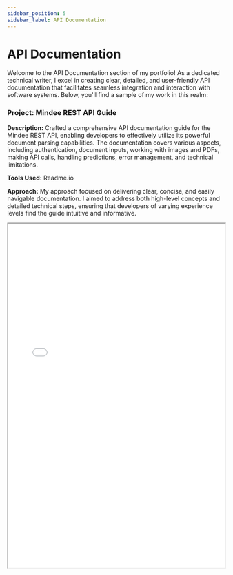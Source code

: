 ```yaml
---
sidebar_position: 5
sidebar_label: API Documentation
---
```


# API Documentation

Welcome to the API Documentation section of my portfolio! As a dedicated technical writer, I excel in creating clear, detailed, and user-friendly API documentation that facilitates seamless integration and interaction with software systems. Below, you'll find a sample of my work in this realm:

### Project: Mindee REST API Guide

**Description:** Crafted a comprehensive API documentation guide for the Mindee REST API, enabling developers to effectively utilize its powerful document parsing capabilities. The documentation covers various aspects, including authentication, document inputs, working with images and PDFs, making API calls, handling predictions, error management, and technical limitations.

**Tools Used:** Readme.io

**Approach:** My approach focused on delivering clear, concise, and easily navigable documentation. I aimed to address both high-level concepts and detailed technical steps, ensuring that developers of varying experience levels find the guide intuitive and informative.


<iframe width="100%" height="800" src="/img/pdf/Prediction.pdf"/>

### Project: Mautic REST API Guide

**Description:** Crafted a comprehensive API documentation guide for the Mindee REST API, enabling developers to effectively utilize its powerful document parsing capabilities. The documentation covers various aspects, including authentication, document inputs, working with images and PDFs, making API calls, handling predictions, error management, and technical limitations.

**Tools Used:** Markdown

**Approach:** The focus was on accuracy and comprehensiveness, ensuring that the documentation serves as a practical reference for developers. I emphasized clarity in explaining API functionalities, and included real-world examples to demonstrate various API interactions.

<iframe width="100%" height="800" src="/img/pdf/api-mautic.pdf"/>
